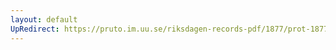 ```yaml
---
layout: default
UpRedirect: https://pruto.im.uu.se/riksdagen-records-pdf/1877/prot-1877--ak--011/prot-1877--ak--011_048.pdf
---
```

